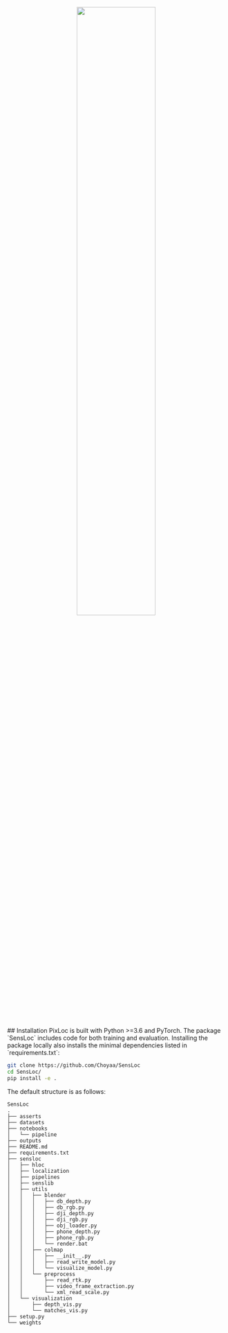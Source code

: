 <p align="center">
  <a href="https://github.com/Choyaa/SensLoc"><img src="assets/reference1.png" width="60%"/></a>
</p>
## Installation
PixLoc is built with Python >=3.6 and PyTorch. The package `SensLoc` includes code for both training and evaluation. Installing the package locally also installs the minimal dependencies listed in `requirements.txt`:

``` bash
git clone https://github.com/Choyaa/SensLoc
cd SensLoc/
pip install -e .
```
The default structure is as follows:
```
SensLoc
.
├── asserts
├── datasets
├── notebooks
│   └── pipeline
├── outputs
├── README.md
├── requirements.txt
├── sensloc
│   ├── hloc
│   ├── localization
│   ├── pipelines
│   ├── senslib
│   ├── utils
│   │   ├── blender
│   │   │   ├── db_depth.py
│   │   │   ├── db_rgb.py
│   │   │   ├── dji_depth.py
│   │   │   ├── dji_rgb.py
│   │   │   ├── obj_loader.py
│   │   │   ├── phone_depth.py
│   │   │   ├── phone_rgb.py
│   │   │   └── render.bat
│   │   ├── colmap
│   │   │   ├── __init__.py
│   │   │   ├── read_write_model.py
│   │   │   └── visualize_model.py
│   │   └── preprocess
│   │       ├── read_rtk.py
│   │       ├── video_frame_extraction.py
│   │       └── xml_read_scale.py
│   └── visualization
│       ├── depth_vis.py
│       └── matches_vis.py
├── setup.py
└── weights
```

